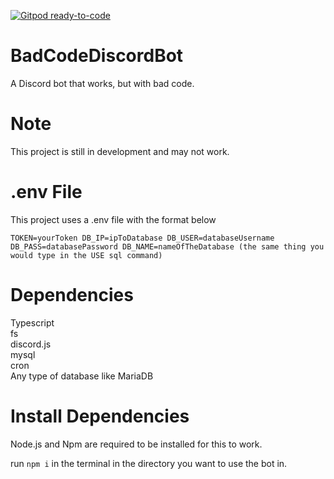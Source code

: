 [![Gitpod ready-to-code](https://img.shields.io/badge/Gitpod-ready--to--code-blue?logo=gitpod)](https://gitpod.io/#https://github.com/POKEBLOX6/BadCodeDiscordBot)

# BadCodeDiscordBot
A Discord bot that works, but with bad code.
# Note
This project is still in development and may not work.

# .env File
This project uses a .env file with the format below

``
TOKEN=yourToken
DB_IP=ipToDatabase
DB_USER=databaseUsername
DB_PASS=databasePassword
DB_NAME=nameOfTheDatabase (the same thing you would type in the USE sql command)
``

# Dependencies
Typescript<br>
fs<br>
discord.js<br>
mysql<br>
cron<br>
Any type of database like MariaDB

# Install Dependencies
Node.js and Npm are required to be installed for this to work.

run ``npm i`` in the terminal in the directory you want to use the bot in.


